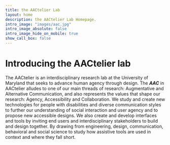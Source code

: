 ```yaml
---
title: the AACtelier Lab
layout: home
description: the AACtelier Lab Homepage.
intro_image: "images/aac.jpg"
intro_image_absolute: false
intro_image_hide_on_mobile: true
show_call_box: false
---
```


# Introducing the AACtelier lab


The AACtelier is an interdisciplinary research lab at the University of Maryland that seeks to advance human agency through design. The ***AAC*** in AACtelier alludes to one of our main threads of research: Augmentative and Alternative Communication, and also represents the values that shape our research: Agency, Accessibility and Collaboration.  We study and create new technologies for people with disabilities and diverse communication styles to further our understanding of social interaction and user agency and to propose new accessible designs. We also create and develop interfaces and tools by inviting end users and interdisciplinary stakeholders to build and design together. By drawing from engineering, design, communication, behavioral and social science to study how assistive tools are used in context and where they fall short.
